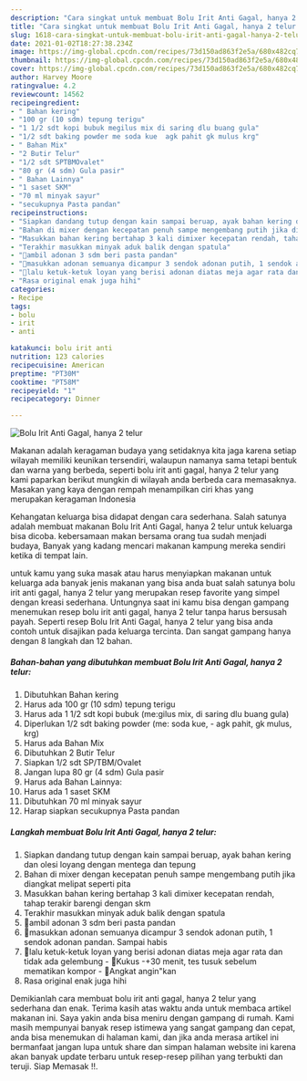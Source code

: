 ```yaml
---
description: "Cara singkat untuk membuat Bolu Irit Anti Gagal, hanya 2 telur Cepat"
title: "Cara singkat untuk membuat Bolu Irit Anti Gagal, hanya 2 telur Cepat"
slug: 1618-cara-singkat-untuk-membuat-bolu-irit-anti-gagal-hanya-2-telur-cepat
date: 2021-01-02T18:27:38.234Z
image: https://img-global.cpcdn.com/recipes/73d150ad863f2e5a/680x482cq70/bolu-irit-anti-gagal-hanya-2-telur-foto-resep-utama.jpg
thumbnail: https://img-global.cpcdn.com/recipes/73d150ad863f2e5a/680x482cq70/bolu-irit-anti-gagal-hanya-2-telur-foto-resep-utama.jpg
cover: https://img-global.cpcdn.com/recipes/73d150ad863f2e5a/680x482cq70/bolu-irit-anti-gagal-hanya-2-telur-foto-resep-utama.jpg
author: Harvey Moore
ratingvalue: 4.2
reviewcount: 14562
recipeingredient:
- " Bahan kering"
- "100 gr (10 sdm) tepung terigu"
- "1 1/2 sdt kopi bubuk megilus mix di saring dlu buang gula"
- "1/2 sdt baking powder me soda kue  agk pahit gk mulus krg"
- " Bahan Mix"
- "2 Butir Telur"
- "1/2 sdt SPTBMOvalet"
- "80 gr (4 sdm) Gula pasir"
- " Bahan Lainnya"
- "1 saset SKM"
- "70 ml minyak sayur"
- "secukupnya Pasta pandan"
recipeinstructions:
- "Siapkan dandang tutup dengan kain sampai beruap, ayak bahan kering dan olesi loyang dengan mentega dan tepung"
- "Bahan di mixer dengan kecepatan penuh sampe mengembang putih jika diangkat melipat seperti pita"
- "Masukkan bahan kering bertahap 3 kali dimixer kecepatan rendah, tahap terakir barengi dengan skm"
- "Terakhir masukkan minyak aduk balik dengan spatula"
- "🍞ambil adonan 3 sdm beri pasta pandan"
- "🍞masukkan adonan semuanya dicampur 3 sendok adonan putih, 1 sendok adonan pandan. Sampai habis"
- "🍞lalu ketuk-ketuk loyan yang berisi adonan diatas meja agar rata dan tidak ada gelembung 🍞Kukus -+30 menit, tes tusuk sebelum mematikan kompor 🍞Angkat angin&#34;kan"
- "Rasa original enak juga hihi"
categories:
- Recipe
tags:
- bolu
- irit
- anti

katakunci: bolu irit anti 
nutrition: 123 calories
recipecuisine: American
preptime: "PT30M"
cooktime: "PT58M"
recipeyield: "1"
recipecategory: Dinner

---
```



![Bolu Irit Anti Gagal, hanya 2 telur](https://img-global.cpcdn.com/recipes/73d150ad863f2e5a/680x482cq70/bolu-irit-anti-gagal-hanya-2-telur-foto-resep-utama.jpg)

Makanan adalah keragaman budaya yang setidaknya kita jaga karena setiap wilayah memiliki keunikan tersendiri, walaupun namanya sama tetapi bentuk dan warna yang berbeda, seperti bolu irit anti gagal, hanya 2 telur yang kami paparkan berikut mungkin di wilayah anda berbeda cara memasaknya. Masakan yang kaya dengan rempah menampilkan ciri khas yang merupakan keragaman Indonesia

Kehangatan keluarga bisa didapat dengan cara sederhana. Salah satunya adalah membuat makanan Bolu Irit Anti Gagal, hanya 2 telur untuk keluarga bisa dicoba. kebersamaan makan bersama orang tua sudah menjadi budaya, Banyak yang kadang mencari makanan kampung mereka sendiri ketika di tempat lain.



untuk kamu yang suka masak atau harus menyiapkan makanan untuk keluarga ada banyak jenis makanan yang bisa anda buat salah satunya bolu irit anti gagal, hanya 2 telur yang merupakan resep favorite yang simpel dengan kreasi sederhana. Untungnya saat ini kamu bisa dengan gampang menemukan resep bolu irit anti gagal, hanya 2 telur tanpa harus bersusah payah.
Seperti resep Bolu Irit Anti Gagal, hanya 2 telur yang bisa anda contoh untuk disajikan pada keluarga tercinta. Dan sangat gampang hanya dengan 8 langkah dan 12 bahan.


<!--inarticleads1-->

##### Bahan-bahan yang dibutuhkan membuat Bolu Irit Anti Gagal, hanya 2 telur:

1. Dibutuhkan  Bahan kering
1. Harus ada 100 gr (10 sdm) tepung terigu
1. Harus ada 1 1/2 sdt kopi bubuk (me:gilus mix, di saring dlu buang gula)
1. Diperlukan 1/2 sdt baking powder (me: soda kue, - agk pahit, gk mulus, krg)
1. Harus ada  Bahan Mix
1. Dibutuhkan 2 Butir Telur
1. Siapkan 1/2 sdt SP/TBM/Ovalet
1. Jangan lupa 80 gr (4 sdm) Gula pasir
1. Harus ada  Bahan Lainnya:
1. Harus ada 1 saset SKM
1. Dibutuhkan 70 ml minyak sayur
1. Harap siapkan secukupnya Pasta pandan




<!--inarticleads2-->

##### Langkah membuat  Bolu Irit Anti Gagal, hanya 2 telur:

1. Siapkan dandang tutup dengan kain sampai beruap, ayak bahan kering dan olesi loyang dengan mentega dan tepung
1. Bahan di mixer dengan kecepatan penuh sampe mengembang putih jika diangkat melipat seperti pita
1. Masukkan bahan kering bertahap 3 kali dimixer kecepatan rendah, tahap terakir barengi dengan skm
1. Terakhir masukkan minyak aduk balik dengan spatula
1. 🍞ambil adonan 3 sdm beri pasta pandan
1. 🍞masukkan adonan semuanya dicampur 3 sendok adonan putih, 1 sendok adonan pandan. Sampai habis
1. 🍞lalu ketuk-ketuk loyan yang berisi adonan diatas meja agar rata dan tidak ada gelembung - 🍞Kukus -+30 menit, tes tusuk sebelum mematikan kompor - 🍞Angkat angin&#34;kan
1. Rasa original enak juga hihi




Demikianlah cara membuat bolu irit anti gagal, hanya 2 telur yang sederhana dan enak. Terima kasih atas waktu anda untuk membaca artikel makanan ini. Saya yakin anda bisa meniru dengan gampang di rumah. Kami masih mempunyai banyak resep istimewa yang sangat gampang dan cepat, anda bisa menemukan di halaman kami, dan jika anda merasa artikel ini bermanfaat jangan lupa untuk share dan simpan halaman website ini karena akan banyak update terbaru untuk resep-resep pilihan yang terbukti dan teruji. Siap Memasak !!. 
